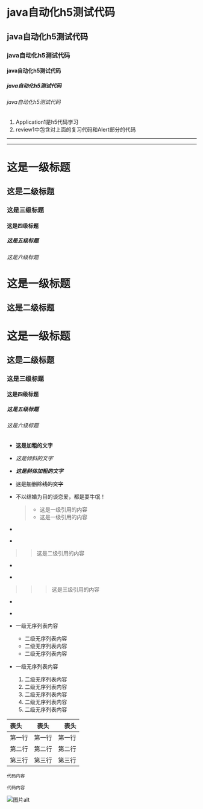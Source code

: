 # java自动化h5测试代码
## java自动化h5测试代码
### java自动化h5测试代码
#### java自动化h5测试代码
##### java自动化h5测试代码
###### java自动化h5测试代码
1. Application1是h5代码学习
2. review1中包含对上面的复习代码和Alert部分的代码

---
***

# 这是一级标题

## 这是二级标题

### 这是三级标题

#### 这是四级标题

##### 这是五级标题

###### 这是六级标题

这是一级标题
= 
这是二级标题
- 

# 这是一级标题 #

## 这是二级标题 ##

### 这是三级标题 ###

#### 这是四级标题 ####

##### 这是五级标题 #####

###### 这是六级标题 ######

* **这是加粗的文字**
* *这是倾斜的文字*`
* ***这是斜体加粗的文字***
* ~~这是加删除线的文字~~

* 不以结婚为目的谈恋爱，都是耍牛氓！

  > - 这是一级引用的内容
  > - 这是一级引用的内容
- 
+ 

>> 这是二级引用的内容

- 
+ 

>>> 这是三级引用的内容

- 
* 

* 一级无序列表内容

   * 二级无序列表内容
   * 二级无序列表内容
   * 二级无序列表内容

* 一级无序列表内容

   1. 二级无序列表内容
   2. 二级无序列表内容
   3. 二级无序列表内容
   4. 二级无序列表内容
   5. 二级无序列表内容

| 表头 | 表头 | 表头 |
| :- | :-: | -: |
|第一行|第一行|第一行|
|第二行|第二行|第二行|
|第三行|第三行|第三行|

`代码内容` 

``` 
代码内容
```

![图片alt](https://www.baidu.com/img/baidu_jgylogo3.gif)